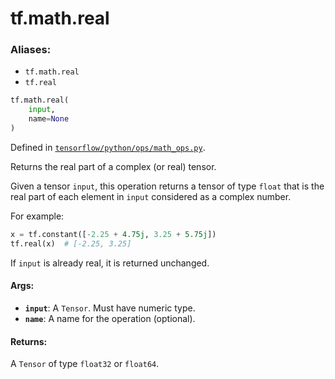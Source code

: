 <div itemscope itemtype="http://developers.google.com/ReferenceObject">
<meta itemprop="name" content="tf.math.real" />
<meta itemprop="path" content="Stable" />
</div>

# tf.math.real

### Aliases:

* `tf.math.real`
* `tf.real`

``` python
tf.math.real(
    input,
    name=None
)
```



Defined in [`tensorflow/python/ops/math_ops.py`](/code/stable/tensorflow/python/ops/math_ops.py).

Returns the real part of a complex (or real) tensor.

Given a tensor `input`, this operation returns a tensor of type `float` that
is the real part of each element in `input` considered as a complex number.

For example:

```python
x = tf.constant([-2.25 + 4.75j, 3.25 + 5.75j])
tf.real(x)  # [-2.25, 3.25]
```

If `input` is already real, it is returned unchanged.

#### Args:

* <b>`input`</b>: A `Tensor`. Must have numeric type.
* <b>`name`</b>: A name for the operation (optional).


#### Returns:

A `Tensor` of type `float32` or `float64`.